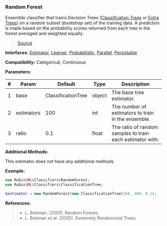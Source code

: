 ### Random Forest
Ensemble classifier that trains Decision Trees ([Classification Trees](#classification-tree) or [Extra Trees](#extra-tree)) on a random subset (*bootstrap* set) of the training data. A prediction is made based on the probability scores returned from each tree in the forest averaged and weighted equally.

> [Source](https://github.com/RubixML/RubixML/blob/master/src/Classifiers/RandomForest.php)

**Interfaces:** [Estimator](#estimators), [Learner](#learner), [Probabilistic](#probabilistic), [Parallel](#parallel), [Persistable](#persistable)

**Compatibility:** Categorical, Continuous

**Parameters:**

| # | Param | Default | Type | Description |
|---|---|---|---|---|
| 1 | base | ClassificationTree | object | The base tree estimator. |
| 2 | estimators | 100 | int | The number of estimators to train in the ensemble. |
| 3 | ratio | 0.1 | float | The ratio of random samples to train each estimator with. |

**Additional Methods:**

This estimator does not have any additional methods.

**Example:**

```php
use Rubix\ML\Classifiers\RandomForest;
use Rubix\ML\Classifiers\ClassificationTree;

$estimator = new RandomForest(new ClassificationTree(10), 400, 0.1);
```

**References:**

>- L. Breiman. (2001). Random Forests.
>- L. Breiman et al. (2005). Extremely Randomized Trees.